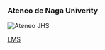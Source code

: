 ### Ateneo de Naga Univerity

![Ateneo JHS](https://jhsportal.adnu.edu.ph/pluginfile.php/17657/mod_page/content/5/half_certificate_d.jpg)

[LMS](https://jhsportal.adnu.edu.ph)
